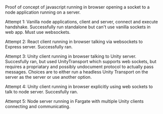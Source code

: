 Proof of concept of javascript running in browser opening a socket to a node application running on a server.

Attempt 1:
Vanilla node applications, client and server, connect and execute handshake.
Successfully run standalone but can't use vanilla sockets in web app.  Must use websockets.

Attempt 2:
React client running in browser talking via websockets to Express server.
Successfully ran.  

Attempt 3:
Unity client running in browser talking to Unity server.  
Succesfully ran, but used UnityTransport which supports web sockets, but requires a propriatary and possibly undocument protocol to actually pass messages.  Choices are to either run a headless Unity Transport on the server as the server or use another option.

Attempt 4:
Unity client running in browser explicitly using web sockets to talk to node server.
Succesfully ran.

Attempt 5:
Node server running in Fargate with multiple Unity clients connecting and communicating.
